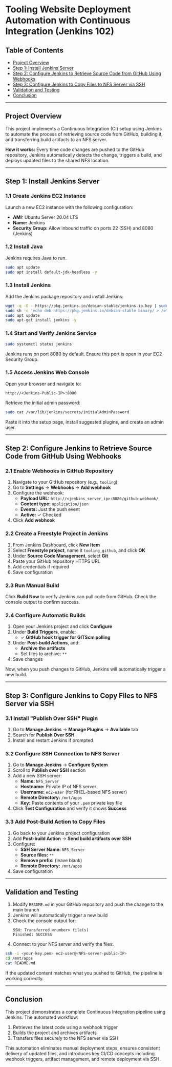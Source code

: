 # Tooling Website Deployment Automation with Continuous Integration (Jenkins 102)

## Table of Contents
- [Project Overview](#project-overview)
- [Step 1: Install Jenkins Server](#step-1-install-jenkins-server)
- [Step 2: Configure Jenkins to Retrieve Source Code from GitHub Using Webhooks](#step-2-configure-jenkins-to-retrieve-source-code-from-github-using-webhooks)
- [Step 3: Configure Jenkins to Copy Files to NFS Server via SSH](#step-3-configure-jenkins-to-copy-files-to-nfs-server-via-ssh)
- [Validation and Testing](#validation-and-testing)
- [Conclusion](#conclusion)

---

## Project Overview

This project implements a Continuous Integration (CI) setup using Jenkins to automate the process of retrieving source code from GitHub, building it, and transferring build artifacts to an NFS server.

**How it works:**
Every time code changes are pushed to the GitHub repository, Jenkins automatically detects the change, triggers a build, and deploys updated files to the shared NFS location.

---

## Step 1: Install Jenkins Server

### 1.1 Create Jenkins EC2 Instance

Launch a new EC2 instance with the following configuration:
- **AMI:** Ubuntu Server 20.04 LTS
- **Name:** Jenkins
- **Security Group:** Allow inbound traffic on ports 22 (SSH) and 8080 (Jenkins)

### 1.2 Install Java

Jenkins requires Java to run.

```bash
sudo apt update
sudo apt install default-jdk-headless -y
```

### 1.3 Install Jenkins

Add the Jenkins package repository and install Jenkins:

```bash
wget -q -O - https://pkg.jenkins.io/debian-stable/jenkins.io.key | sudo apt-key add -
sudo sh -c 'echo deb https://pkg.jenkins.io/debian-stable binary/ > /etc/apt/sources.list.d/jenkins.list'
sudo apt update
sudo apt-get install jenkins -y
```

### 1.4 Start and Verify Jenkins Service

```bash
sudo systemctl status jenkins
```

Jenkins runs on port 8080 by default. Ensure this port is open in your EC2 Security Group.

### 1.5 Access Jenkins Web Console

Open your browser and navigate to:

```
http://<Jenkins-Public-IP>:8080
```

Retrieve the initial admin password:

```bash
sudo cat /var/lib/jenkins/secrets/initialAdminPassword
```

Paste it into the setup page, install suggested plugins, and create an admin user.

---

## Step 2: Configure Jenkins to Retrieve Source Code from GitHub Using Webhooks

### 2.1 Enable Webhooks in GitHub Repository

1. Navigate to your GitHub repository (e.g., `tooling`)
2. Go to **Settings** → **Webhooks** → **Add webhook**
3. Configure the webhook:
   - **Payload URL:** `http://<jenkins_server_ip>:8080/github-webhook/`
   - **Content type:** `application/json`
   - **Events:** Just the push event
   - **Active:** ✓ Checked
4. Click **Add webhook**

### 2.2 Create a Freestyle Project in Jenkins

1. From Jenkins Dashboard, click **New Item**
2. Select **Freestyle project**, name it `tooling_github`, and click **OK**
3. Under **Source Code Management**, select **Git**
4. Paste your GitHub repository HTTPS URL
5. Add credentials if required
6. Save configuration

### 2.3 Run Manual Build

Click **Build Now** to verify Jenkins can pull code from GitHub. Check the console output to confirm success.

### 2.4 Configure Automatic Builds

1. Open your Jenkins project and click **Configure**
2. Under **Build Triggers**, enable:
   - ✓ **GitHub hook trigger for GITScm polling**
3. Under **Post-build Actions**, add:
   - **Archive the artifacts**
   - Set files to archive: `**`
4. Save changes

Now, when you push changes to GitHub, Jenkins will automatically trigger a new build.

---

## Step 3: Configure Jenkins to Copy Files to NFS Server via SSH

### 3.1 Install "Publish Over SSH" Plugin

1. Go to **Manage Jenkins** → **Manage Plugins** → **Available** tab
2. Search for **Publish Over SSH**
3. Install and restart Jenkins if prompted

### 3.2 Configure SSH Connection to NFS Server

1. Go to **Manage Jenkins** → **Configure System**
2. Scroll to **Publish over SSH** section
3. Add a new SSH server:
   - **Name:** `NFS_Server`
   - **Hostname:** Private IP of NFS server
   - **Username:** `ec2-user` (for RHEL-based NFS server)
   - **Remote Directory:** `/mnt/apps`
   - **Key:** Paste contents of your `.pem` private key file
4. Click **Test Configuration** and verify it shows **Success**

### 3.3 Add Post-Build Action to Copy Files

1. Go back to your Jenkins project configuration
2. Add **Post-build Action** → **Send build artifacts over SSH**
3. Configure:
   - **SSH Server Name:** `NFS_Server`
   - **Source files:** `**`
   - **Remove prefix:** (leave blank)
   - **Remote Directory:** `/mnt/apps`
4. Save configuration

---

## Validation and Testing

1. Modify `README.md` in your GitHub repository and push the change to the main branch
2. Jenkins will automatically trigger a new build
3. Check the console output for:
   ```
   SSH: Transferred <number> file(s)
   Finished: SUCCESS
   ```
4. Connect to your NFS server and verify the files:

```bash
ssh -i <your-key.pem> ec2-user@<NFS-server-public-IP>
cd /mnt/apps
cat README.md
```

If the updated content matches what you pushed to GitHub, the pipeline is working correctly.

---

## Conclusion

This project demonstrates a complete Continuous Integration pipeline using Jenkins. The automated workflow:

1. Retrieves the latest code using a webhook trigger
2. Builds the project and archives artifacts
3. Transfers files securely to the NFS server via SSH

This automation eliminates manual deployment steps, ensures consistent delivery of updated files, and introduces key CI/CD concepts including webhook triggers, artifact management, and remote deployment via SSH.
